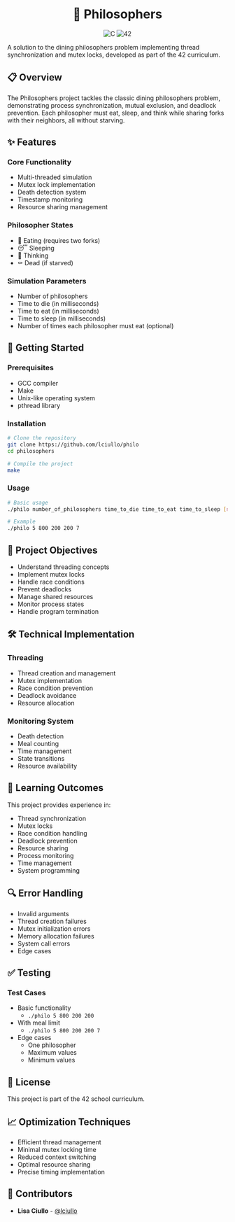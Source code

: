 # 

<h1 align="center">🍝 Philosophers</h1>
<p align="center">
  <img src="https://img.shields.io/badge/C-00599C?style=for-the-badge&logo=c&logoColor=white" alt="C"/>
  <img src="https://img.shields.io/badge/42-000000?style=for-the-badge&logo=42&logoColor=white" alt="42"/>
</p>

A solution to the dining philosophers problem implementing thread synchronization and mutex locks, developed as part of the 42 curriculum.

## 📋 Overview

The Philosophers project tackles the classic dining philosophers problem, demonstrating process synchronization, mutual exclusion, and deadlock prevention. Each philosopher must eat, sleep, and think while sharing forks with their neighbors, all without starving.

## ✨ Features

### Core Functionality
* Multi-threaded simulation
* Mutex lock implementation
* Death detection system
* Timestamp monitoring
* Resource sharing management

### Philosopher States
* 🍴 Eating (requires two forks)
* 😴 Sleeping
* 🤔 Thinking
* ⚰️ Dead (if starved)

### Simulation Parameters
* Number of philosophers
* Time to die (in milliseconds)
* Time to eat (in milliseconds)
* Time to sleep (in milliseconds)
* Number of times each philosopher must eat (optional)

## 🚀 Getting Started

### Prerequisites
* GCC compiler
* Make
* Unix-like operating system
* pthread library

### Installation

```bash
# Clone the repository
git clone https://github.com/lciullo/philo
cd philosophers

# Compile the project
make
```

### Usage

```bash
# Basic usage
./philo number_of_philosophers time_to_die time_to_eat time_to_sleep [number_of_times_each_philosopher_must_eat]

# Example
./philo 5 800 200 200 7
```

## 🎯 Project Objectives
* Understand threading concepts
* Implement mutex locks
* Handle race conditions
* Prevent deadlocks
* Manage shared resources
* Monitor process states
* Handle program termination

## 🛠️ Technical Implementation

### Threading
* Thread creation and management
* Mutex implementation
* Race condition prevention
* Deadlock avoidance
* Resource allocation

### Monitoring System
* Death detection
* Meal counting
* Time management
* State transitions
* Resource availability


## 🧠 Learning Outcomes
This project provides experience in:
* Thread synchronization
* Mutex locks
* Race condition handling
* Deadlock prevention
* Resource sharing
* Process monitoring
* Time management
* System programming

## 🔍 Error Handling
* Invalid arguments
* Thread creation failures
* Mutex initialization errors
* Memory allocation failures
* System call errors
* Edge cases

## ✅ Testing
### Test Cases
* Basic functionality
  * `./philo 5 800 200 200`
* With meal limit
  * `./philo 5 800 200 200 7`
* Edge cases
  * One philosopher
  * Maximum values
  * Minimum values

## 📝 License
This project is part of the 42 school curriculum.

## 📈 Optimization Techniques
* Efficient thread management
* Minimal mutex locking time
* Reduced context switching
* Optimal resource sharing
* Precise timing implementation

## 🤝 Contributors
- **Lisa Ciullo** - [@lciullo](https://github.com/lciullo)
